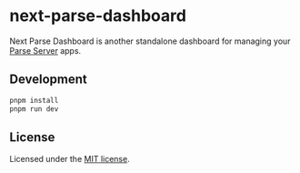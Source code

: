 # next-parse-dashboard

Next Parse Dashboard is another standalone dashboard for managing your [Parse Server](https://github.com/ParsePlatform/parse-server) apps.


## Development

```bash
pnpm install
pnpm run dev
```

## License

Licensed under the [MIT license](LICENSE).
